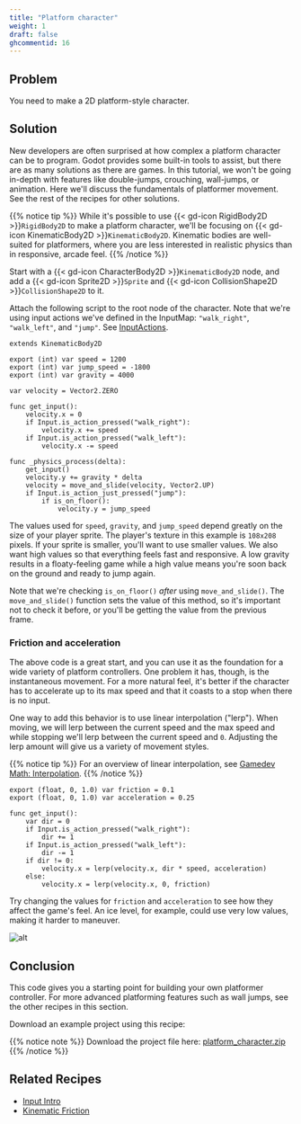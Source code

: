 ```yaml
---
title: "Platform character"
weight: 1
draft: false
ghcommentid: 16
---
```


## Problem

You need to make a 2D platform-style character.

## Solution

New developers are often surprised at how complex a platform character can be to program. Godot provides some built-in tools to assist, but there are as many solutions as there are games. In this tutorial, we won't be going in-depth with features like double-jumps, crouching, wall-jumps, or animation. Here we'll discuss the fundamentals of platformer movement. See the rest of the recipes for other solutions.

{{% notice tip %}}
While it's possible to use {{< gd-icon RigidBody2D >}}`RigidBody2D` to make a platform character, we'll be focusing on {{< gd-icon KinematicBody2D >}}`KinematicBody2D`. Kinematic bodies are well-suited for platformers, where you are less interested in realistic physics than in responsive, arcade feel.
{{% /notice %}}

Start with a {{< gd-icon CharacterBody2D >}}`KinematicBody2D` node, and add a {{< gd-icon Sprite2D >}}`Sprite` and {{< gd-icon CollisionShape2D >}}`CollisionShape2D` to it.

Attach the following script to the root node of the character. Note that we're using input actions we've defined in the InputMap: `"walk_right"`, `"walk_left"`, and `"jump"`. See [InputActions](/godot_recipes/3.x/input/input_actions/).

```gdscript
extends KinematicBody2D

export (int) var speed = 1200
export (int) var jump_speed = -1800
export (int) var gravity = 4000

var velocity = Vector2.ZERO

func get_input():
    velocity.x = 0
    if Input.is_action_pressed("walk_right"):
        velocity.x += speed
    if Input.is_action_pressed("walk_left"):
        velocity.x -= speed

func _physics_process(delta):
    get_input()
    velocity.y += gravity * delta
    velocity = move_and_slide(velocity, Vector2.UP)
    if Input.is_action_just_pressed("jump"):
        if is_on_floor():
            velocity.y = jump_speed
```

The values used for `speed`, `gravity`, and `jump_speed` depend greatly on the size of your player sprite. The player's texture in this example is `108x208` pixels. If your sprite is smaller, you'll want to use smaller values. We also want high values so that everything feels fast and responsive. A low gravity results in a floaty-feeling game while a high value means you're soon back on the ground and ready to jump again.

Note that we're checking `is_on_floor()` *after* using `move_and_slide()`. The `move_and_slide()` function sets the value of this method, so it's important not to check it before, or you'll be getting the value from the previous frame.

### Friction and acceleration

The above code is a great start, and you can use it as the foundation for a wide variety of platform controllers. One problem it has, though, is the instantaneous movement. For a more natural feel, it's better if the character has to accelerate up to its max speed and that it coasts to a stop when there is no input.

One way to add this behavior is to use linear interpolation ("lerp"). When moving, we will lerp between the current speed and the max speed and while stopping we'll lerp between the current speed and `0`. Adjusting the lerp amount will give us a variety of movement styles.

{{% notice tip %}}
For an overview of linear interpolation, see [Gamedev Math: Interpolation](/godot_recipes/3.x/math/interpolation/).
{{% /notice %}}

```gdscript
export (float, 0, 1.0) var friction = 0.1
export (float, 0, 1.0) var acceleration = 0.25

func get_input():
    var dir = 0
    if Input.is_action_pressed("walk_right"):
        dir += 1
    if Input.is_action_pressed("walk_left"):
        dir -= 1
    if dir != 0:
        velocity.x = lerp(velocity.x, dir * speed, acceleration)
    else:
        velocity.x = lerp(velocity.x, 0, friction)
```

Try changing the values for `friction` and `acceleration` to see how they affect the game's feel. An ice level, for example, could use very low values, making it harder to maneuver.

![alt](/godot_recipes/3.x/img/platformer1.gif)

## Conclusion

This code gives you a starting point for building your own platformer controller. For more advanced platforming features such as wall jumps, see the other recipes in this section.

Download an example project using this recipe:

{{% notice note %}}
Download the project file here: [platform_character.zip](/godot_recipes/3.x/files/platform_character.zip)
{{% /notice %}}

## Related Recipes

- [Input Intro](/godot_recipes/3.x/input/input_intro/)
- [Kinematic Friction](/godot_recipes/3.x/physics/kinematic_friction/)